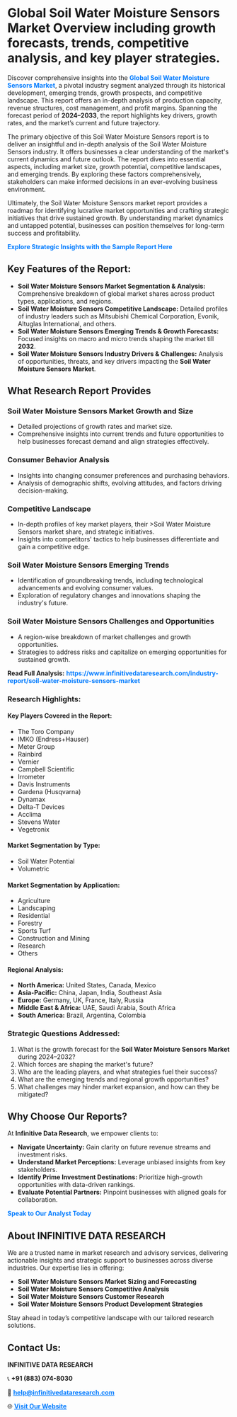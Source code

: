 <h1>Global Soil Water Moisture Sensors Market Overview including growth forecasts, trends, competitive analysis, and key player strategies.</h1>
<p>
Discover comprehensive insights into the 
<a href="https://www.infinitivedataresearch.com/industry-report/soil-water-moisture-sensors-market" rel="dofollow" style="color: #007BFF; text-decoration: none;"><strong>Global Soil Water Moisture Sensors Market</strong></a>, a pivotal industry segment analyzed through its historical development, emerging trends, growth prospects, and competitive landscape. This report offers an in-depth analysis of production capacity, revenue structures, cost management, and profit margins. Spanning the forecast period of <strong>2024–2033</strong>, the report highlights key drivers, growth rates, and the market’s current and future trajectory.
</p>
<p>
The primary objective of this Soil Water Moisture Sensors report is to deliver an insightful and in-depth analysis of the Soil Water Moisture Sensors industry. It offers businesses a clear understanding of the market's current dynamics and future outlook. The report dives into essential aspects, including market size, growth potential, competitive landscapes, and emerging trends. By exploring these factors comprehensively, stakeholders can make informed decisions in an ever-evolving business environment.
</p>
<p>
Ultimately, the Soil Water Moisture Sensors market report provides a roadmap for identifying lucrative market opportunities and crafting strategic initiatives that drive sustained growth. By understanding market dynamics and untapped potential, businesses can position themselves for long-term success and profitability.
</p>
<p>
<a href="https://www.infinitivedataresearch.com/request-sample/reportId=106969" style="color: #007BFF; text-decoration: none;"><strong>Explore Strategic Insights with the Sample Report Here</strong></a>
</p>

<h2>Key Features of the Report:</h2>
<ul>
<li><strong>Soil Water Moisture Sensors Market Segmentation & Analysis:</strong> Comprehensive breakdown of global market shares across product types, applications, and regions.</li>
<li><strong>Soil Water Moisture Sensors Competitive Landscape:</strong> Detailed profiles of industry leaders such as Mitsubishi Chemical Corporation, Evonik, Altuglas International, and others.</li>
<li><strong>Soil Water Moisture Sensors Emerging Trends & Growth Forecasts:</strong> Focused insights on macro and micro trends shaping the market till <strong>2032</strong>.</li>
<li><strong>Soil Water Moisture Sensors Industry Drivers & Challenges:</strong> Analysis of opportunities, threats, and key drivers impacting the <strong>Soil Water Moisture Sensors Market</strong>.</li>
</ul>

<h2>What Research Report Provides</h2>
<h3>Soil Water Moisture Sensors Market Growth and Size</h3>
<ul>
<li>Detailed projections of growth rates and market size.</li>
<li>Comprehensive insights into current trends and future opportunities to help businesses forecast demand and align strategies effectively.</li>
</ul>

<h3>Consumer Behavior Analysis</h3>
<ul>
<li>Insights into changing consumer preferences and purchasing behaviors.</li>
<li>Analysis of demographic shifts, evolving attitudes, and factors driving decision-making.</li>
</ul>

<h3>Competitive Landscape</h3>
<ul>
<li>In-depth profiles of key market players, their >Soil Water Moisture Sensors market share, and strategic initiatives.</li>
<li>Insights into competitors' tactics to help businesses differentiate and gain a competitive edge.</li>
</ul>

<h3>Soil Water Moisture Sensors Emerging Trends</h3>
<ul>
<li>Identification of groundbreaking trends, including technological advancements and evolving consumer values.</li>
<li>Exploration of regulatory changes and innovations shaping the industry's future.</li>
</ul>

<h3>Soil Water Moisture Sensors Challenges and Opportunities</h3>
<ul>
<li>A region-wise breakdown of market challenges and growth opportunities.</li>
<li>Strategies to address risks and capitalize on emerging opportunities for sustained growth.</li>
</ul>
<p><strong>Read Full Analysis:</strong> <a href="https://www.infinitivedataresearch.com/industry-report/soil-water-moisture-sensors-market" rel="dofollow" style="color: #007BFF; text-decoration: none;"><strong>https://www.infinitivedataresearch.com/industry-report/soil-water-moisture-sensors-market</strong></a></p>
<h3>Research Highlights:</h3>
<h4>Key Players Covered in the Report:</h4>
<ul><li>The Toro Company</li><li>IMKO (Endress+Hauser)</li><li>Meter Group</li><li>Rainbird</li><li>Vernier</li><li>Campbell Scientific</li><li>Irrometer</li><li>Davis Instruments</li><li>Gardena (Husqvarna)</li><li>Dynamax</li><li>Delta-T Devices</li><li>Acclima</li><li>Stevens Water</li><li>Vegetronix</li></ul>
<h4>Market Segmentation by Type:</h4>
<ul><li>Soil Water Potential</li><li>Volumetric</li></ul>
<h4>Market Segmentation by Application:</h4>
<ul><li>Agriculture</li><li>Landscaping</li><li>Residential</li><li>Forestry</li><li>Sports Turf</li><li>Construction and Mining</li><li>Research</li><li>Others</li></ul>

<h4>Regional Analysis:</h4>
<ul>
<li><strong>North America:</strong> United States, Canada, Mexico</li>
<li><strong>Asia-Pacific:</strong> China, Japan, India, Southeast Asia</li>
<li><strong>Europe:</strong> Germany, UK, France, Italy, Russia</li>
<li><strong>Middle East & Africa:</strong> UAE, Saudi Arabia, South Africa</li>
<li><strong>South America:</strong> Brazil, Argentina, Colombia</li>
</ul>

<h3>Strategic Questions Addressed:</h3>
<ol>
<li>What is the growth forecast for the <strong>Soil Water Moisture Sensors Market</strong> during 2024–2032?</li>
<li>Which forces are shaping the market's future?</li>
<li>Who are the leading players, and what strategies fuel their success?</li>
<li>What are the emerging trends and regional growth opportunities?</li>
<li>What challenges may hinder market expansion, and how can they be mitigated?</li>
</ol>

<h2>Why Choose Our Reports?</h2>
<p>At <strong>Infinitive Data Research</strong>, we empower clients to:</p>
<ul>
<li><strong>Navigate Uncertainty:</strong> Gain clarity on future revenue streams and investment risks.</li>
<li><strong>Understand Market Perceptions:</strong> Leverage unbiased insights from key stakeholders.</li>
<li><strong>Identify Prime Investment Destinations:</strong> Prioritize high-growth opportunities with data-driven rankings.</li>
<li><strong>Evaluate Potential Partners:</strong> Pinpoint businesses with aligned goals for collaboration.</li>
</ul>
<p><a href="https://www.infinitivedataresearch.com/industry-report/soil-water-moisture-sensors-market" rel="dofollow" style="color: #007BFF; text-decoration: none;"><strong>Speak to Our Analyst Today</strong></a></p>

<h2>About INFINITIVE DATA RESEARCH</h2>
<p>We are a trusted name in market research and advisory services, delivering actionable insights and strategic support to businesses across diverse industries. Our expertise lies in offering:</p>
<ul>
<li><strong>Soil Water Moisture Sensors Market Sizing and Forecasting</strong></li>
<li><strong>Soil Water Moisture Sensors Competitive Analysis</strong></li>
<li><strong>Soil Water Moisture Sensors Customer Research</strong></li>
<li><strong>Soil Water Moisture Sensors Product Development Strategies</strong></li>
</ul>
<p>Stay ahead in today’s competitive landscape with our tailored research solutions.</p>

<h2>Contact Us:</h2>
<p><strong>INFINITIVE DATA RESEARCH</strong></p>
<p>📞 <strong>+91 (883) 074-8030</strong></p>
<p>📧 <strong><a href="mailto:help@infinitivedataresearch.com" style="color: #007BFF;">help@infinitivedataresearch.com</a></strong></p>
<p>🌐 <strong><a href="https://www.infinitivedataresearch.com" rel="dofollow" style="color: #007BFF;">Visit Our Website</a></strong></p>